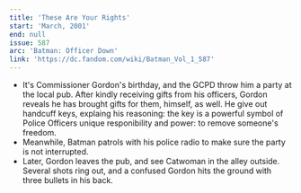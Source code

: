 ```yaml
---
title: 'These Are Your Rights'
start: 'March, 2001'
end: null
issue: 587
arc: 'Batman: Officer Down'
link: 'https://dc.fandom.com/wiki/Batman_Vol_1_587'
---
```


- It's Commissioner Gordon's birthday, and the GCPD throw him a party at the local pub. After kindly receiving gifts from his officers, Gordon reveals he has brought gifts for them, himself, as well. He give out handcuff keys, explaing his reasoning: the key is a powerful symbol of Police Officers unique responibility and power: to remove someone's freedom.
- Meanwhile, Batman patrols with his police radio to make sure the party is not interrupted.
- Later, Gordon leaves the pub, and see Catwoman in the alley outside. Several shots ring out, and a confused Gordon hits the ground with three bullets in his back.
